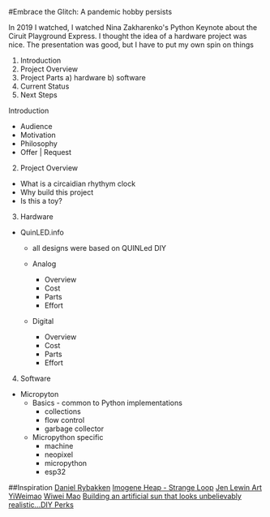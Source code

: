 #Embrace the Glitch: A pandemic hobby persists

In 2019 I watched, I watched Nina Zakharenko's Python Keynote about the Ciruit Playground Express. I thought the idea of a hardware project was nice. The presentation was good, but I have to put my own spin on things




1) Introduction
2) Project Overview
3) Project Parts
  a) hardware
  b) software
4) Current Status
5) Next Steps


Introduction
  * Audience
  * Motivation
  * Philosophy
  * Offer | Request
2) Project Overview
  * What is a circaidian rhythym clock
  * Why build this project
  * Is this a toy?
  
3) Hardware
  * QuinLED.info
    * all designs were based on QUINLed DIY
    * Analog
      * Overview
      * Cost
      * Parts
      * Effort

    * Digital
      * Overview
      * Cost
      * Parts
      * Effort

  
4) Software
  * Micropyton
    * Basics - common to Python implementations
      * collections
      * flow control
      * garbage collector
    * Micropython specific
      * machine
      * neopixel
      * micropython
      * esp32



##Inspiration
[Daniel Rybakken](http://www.danielrybakken.com/Daniel_Rybakken.html)
[Imogene Heap - Strange Loop](https://www.youtube.com/watch?v=p7LJXt88Kmw)
[Jen Lewin Art](https://www.wired.com/video/watch/obsessed-lights)
[YiWeimao](https://yiweimao.github.io/blog/ping_pong_led_clock/#Timing)
[Wiwei Mao](https://github.com/YiweiMao/pingPongClock/blob/master/pingPongClock.ino)
[Building an artificial sun that looks unbelievably realistic...DIY Perks](https://www.youtube.com/watch?v=6bqBsHSwPgw)

